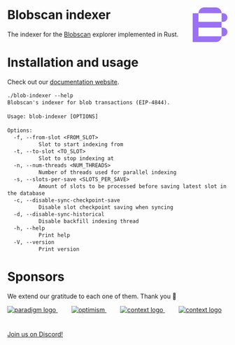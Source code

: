 # Blobscan indexer <a href="#"><img align="right" src=".github/assets/logo.svg" height="80px" /></a>

The indexer for the [Blobscan](https://github.com/Blobscan/blobscan) explorer implemented in Rust.

# Installation and usage

Check out our [documentation website](https://docs.blobscan.com/docs/indexer).

```
./blob-indexer --help
Blobscan's indexer for blob transactions (EIP-4844).

Usage: blob-indexer [OPTIONS]

Options:
  -f, --from-slot <FROM_SLOT>
          Slot to start indexing from
  -t, --to-slot <TO_SLOT>
          Slot to stop indexing at
  -n, --num-threads <NUM_THREADS>
          Number of threads used for parallel indexing
  -s, --slots-per-save <SLOTS_PER_SAVE>
          Amount of slots to be processed before saving latest slot in the database
  -c, --disable-sync-checkpoint-save
          Disable slot checkpoint saving when syncing
  -d, --disable-sync-historical
          Disable backfill indexing thread
  -h, --help
          Print help
  -V, --version
          Print version
```

# Sponsors

We extend our gratitude to each one of them. Thank you 🙏

<p>
  <a href="https://ethereum.foundation">
    <picture>
      <source media="(prefers-color-scheme: dark)" srcset="https://esp.ethereum.foundation/_next/static/media/esp-logo.96fc01cc.svg"/>
      <img alt="paradigm logo" src="https://esp.ethereum.foundation/_next/static/media/esp-logo.96fc01cc.svg" width="auto" height="50"/>
    </picture>
  </a>
  &nbsp;&nbsp;&nbsp;&nbsp;&nbsp;&nbsp;&nbsp;
  <a href="https://www.optimism.io">
    <picture>
      <source media="(prefers-color-scheme: dark)" srcset="https://raw.githubusercontent.com/ethereum-optimism/brand-kit/main/assets/svg/Profile-Logo.svg"/>
      <img alt="optimism" src="https://raw.githubusercontent.com/ethereum-optimism/brand-kit/main/assets/svg/Profile-Logo.svg" width="auto" height="50"/>
    </picture>
  </a>
  &nbsp;&nbsp;&nbsp;&nbsp;&nbsp;&nbsp;&nbsp;
  <a href="https://scroll.io">
    <picture>
      <source media="(prefers-color-scheme: dark)" srcset="https://scroll.io/static/media/Scroll_InvertedLogo.ea3b717f2a3ae7275378c2d43550dd38.svg"/>
      <img alt="context logo" src="https://scroll.io/static/media/Scroll_FullLogo.07032ebd8a84b79128eb669f2822bc5e.svg" width="auto" height="50"/>
    </picture>
  </a>
  &nbsp;&nbsp;&nbsp;&nbsp;&nbsp;&nbsp;&nbsp;
  <a href="https://www.ethswarm.org">
    <picture>
      <source media="(prefers-color-scheme: dark)" srcset="https://docs.ethswarm.org/img/logo.svg"/>
      <img alt="context logo" src="https://docs.ethswarm.org/img/logo.svg" width="auto" height="50"/>
    </picture>
  </a>
</p>


#

[Join us on Discord!](https://discordapp.com/invite/fmqrqhkjHY/)
